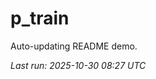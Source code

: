 # p_train

Auto-updating README demo.

<!--START_SECTION:status-->
_Last run: 2025-10-30 08:27 UTC_
<!--END_SECTION:status-->































































































































































































































































































































































































































































































































































































































































































































































































































































































































































































































































































































































































































































































































































































































































































































































































































































